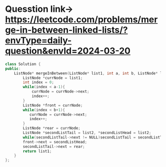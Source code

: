 # Quesstion link-> https://leetcode.com/problems/merge-in-between-linked-lists/?envType=daily-question&envId=2024-03-20

```cpp
class Solution {
public:
    ListNode* mergeInBetween(ListNode* list1, int a, int b, ListNode* list2) {
        ListNode *currNode = list1;
        int index = 0;
        while(index < a-1){
            currNode = currNode->next;
            index++;
        }
        ListNode *front = currNode;
        while(index < b+1){
           currNode = currNode->next;
           index++;
        }
        ListNode *rear = currNode;
        ListNode *secondListTail = list2, *secondListHead = list2;
        while(secondListTail->next != NULL)secondListTail = secondListTail->next;
        front->next = secondListHead;
        secondListTail->next = rear;
        return list1;
    }
};
`````
